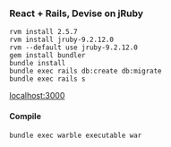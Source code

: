 ### React + Rails, Devise on jRuby

```
rvm install 2.5.7
rvm install jruby-9.2.12.0
rvm --default use jruby-9.2.12.0
gem install bundler
bundle install
bundle exec rails db:create db:migrate
bundle exec rails s
```
[localhost:3000]()

#### Compile
`bundle exec warble executable war`

